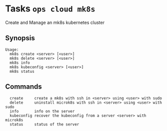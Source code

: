<!---
Licensed to the Apache Software Foundation (ASF) under one
or more contributor license agreements.  See the NOTICE file
distributed with this work for additional information
regarding copyright ownership.  The ASF licenses this file
to you under the Apache License, Version 2.0 (the
"License"); you may not use this file except in compliance
with the License.  You may obtain a copy of the License at

  http://www.apache.org/licenses/LICENSE-2.0

Unless required by applicable law or agreed to in writing,
software distributed under the License is distributed on an
"AS IS" BASIS, WITHOUT WARRANTIES OR CONDITIONS OF ANY
KIND, either express or implied.  See the License for the
specific language governing permissions and limitations
under the License.
-->
# Tasks  `ops cloud mk8s`

Create and Manage an mk8s kubernetes cluster

## Synopsis

```text
Usage:
  mk8s create <server> [<user>]
  mk8s delete <server> [<user>]
  mk8s info
  mk8s kubeconfig <server> [<user>]
  mk8s status
```

## Commands

```
  create     create a mk8s with ssh in <server> using <user> with sudo
  delete     uninstall microk8s with ssh in <server> using <user> with sudo
  info       info on the server
  kubeconfig recover the kubeconfig from a server <server> with microk8s
  status     status of the server
```
